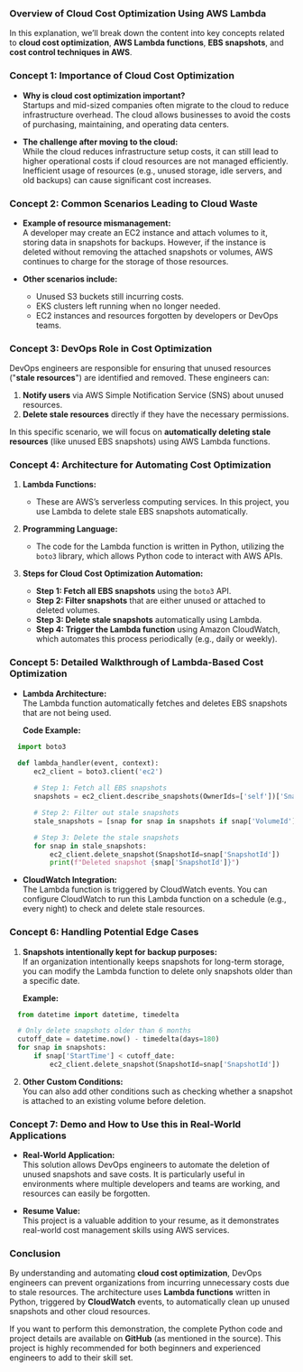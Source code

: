 ### Overview of Cloud Cost Optimization Using AWS Lambda

In this explanation, we’ll break down the content into key concepts related to **cloud cost optimization**, **AWS Lambda functions**, **EBS snapshots**, and **cost control techniques in AWS**.

### Concept 1: Importance of Cloud Cost Optimization

- **Why is cloud cost optimization important?**  
  Startups and mid-sized companies often migrate to the cloud to reduce infrastructure overhead. The cloud allows businesses to avoid the costs of purchasing, maintaining, and operating data centers.
  
- **The challenge after moving to the cloud:**  
  While the cloud reduces infrastructure setup costs, it can still lead to higher operational costs if cloud resources are not managed efficiently. Inefficient usage of resources (e.g., unused storage, idle servers, and old backups) can cause significant cost increases.

### Concept 2: Common Scenarios Leading to Cloud Waste

- **Example of resource mismanagement:**  
  A developer may create an EC2 instance and attach volumes to it, storing data in snapshots for backups. However, if the instance is deleted without removing the attached snapshots or volumes, AWS continues to charge for the storage of those resources.

- **Other scenarios include:**  
  - Unused S3 buckets still incurring costs.  
  - EKS clusters left running when no longer needed.  
  - EC2 instances and resources forgotten by developers or DevOps teams.

### Concept 3: DevOps Role in Cost Optimization

DevOps engineers are responsible for ensuring that unused resources ("**stale resources**") are identified and removed. These engineers can:
1. **Notify users** via AWS Simple Notification Service (SNS) about unused resources.
2. **Delete stale resources** directly if they have the necessary permissions.

In this specific scenario, we will focus on **automatically deleting stale resources** (like unused EBS snapshots) using AWS Lambda functions.

### Concept 4: Architecture for Automating Cost Optimization

1. **Lambda Functions:**
   - These are AWS’s serverless computing services. In this project, you use Lambda to delete stale EBS snapshots automatically.
   
2. **Programming Language:**
   - The code for the Lambda function is written in Python, utilizing the `boto3` library, which allows Python code to interact with AWS APIs.

3. **Steps for Cloud Cost Optimization Automation:**
   - **Step 1: Fetch all EBS snapshots** using the `boto3` API.
   - **Step 2: Filter snapshots** that are either unused or attached to deleted volumes.
   - **Step 3: Delete stale snapshots** automatically using Lambda.
   - **Step 4: Trigger the Lambda function** using Amazon CloudWatch, which automates this process periodically (e.g., daily or weekly).

### Concept 5: Detailed Walkthrough of Lambda-Based Cost Optimization

- **Lambda Architecture:**  
  The Lambda function automatically fetches and deletes EBS snapshots that are not being used.

  **Code Example:**
```python
  import boto3

  def lambda_handler(event, context):
      ec2_client = boto3.client('ec2')
      
      # Step 1: Fetch all EBS snapshots
      snapshots = ec2_client.describe_snapshots(OwnerIds=['self'])['Snapshots']

      # Step 2: Filter out stale snapshots
      stale_snapshots = [snap for snap in snapshots if snap['VolumeId'] not in active_volumes]

      # Step 3: Delete the stale snapshots
      for snap in stale_snapshots:
          ec2_client.delete_snapshot(SnapshotId=snap['SnapshotId'])
          print(f"Deleted snapshot {snap['SnapshotId']}")

```

- **CloudWatch Integration:**  
  The Lambda function is triggered by CloudWatch events. You can configure CloudWatch to run this Lambda function on a schedule (e.g., every night) to check and delete stale resources.

### Concept 6: Handling Potential Edge Cases

1. **Snapshots intentionally kept for backup purposes:**  
   If an organization intentionally keeps snapshots for long-term storage, you can modify the Lambda function to delete only snapshots older than a specific date.

   **Example:**
 ```python
   from datetime import datetime, timedelta

   # Only delete snapshots older than 6 months
   cutoff_date = datetime.now() - timedelta(days=180)
   for snap in snapshots:
       if snap['StartTime'] < cutoff_date:
           ec2_client.delete_snapshot(SnapshotId=snap['SnapshotId'])
 ```

2. **Other Custom Conditions:**  
   You can also add other conditions such as checking whether a snapshot is attached to an existing volume before deletion.

### Concept 7: Demo and How to Use this in Real-World Applications

- **Real-World Application:**  
  This solution allows DevOps engineers to automate the deletion of unused snapshots and save costs. It is particularly useful in environments where multiple developers and teams are working, and resources can easily be forgotten.

- **Resume Value:**  
  This project is a valuable addition to your resume, as it demonstrates real-world cost management skills using AWS services.

### Conclusion

By understanding and automating **cloud cost optimization**, DevOps engineers can prevent organizations from incurring unnecessary costs due to stale resources. The architecture uses **Lambda functions** written in Python, triggered by **CloudWatch** events, to automatically clean up unused snapshots and other cloud resources.

If you want to perform this demonstration, the complete Python code and project details are available on **GitHub** (as mentioned in the source). This project is highly recommended for both beginners and experienced engineers to add to their skill set.
